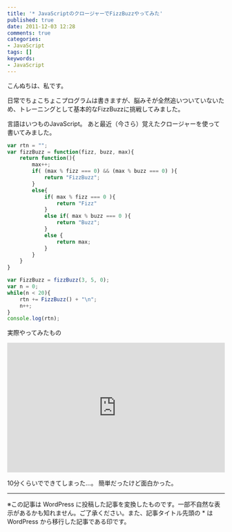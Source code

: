 ```yaml
---
title: '* JavaScriptのクロージャーでFizzBuzzやってみた'
published: true
date: 2011-12-03 12:28
comments: true
categories:
- JavaScript
tags: []
keywords:
- JavaScript
---
```

こんぬちは、私です。

日常でちょこちょこプログラムは書きますが、脳みそが全然追いついていないため、トレーニングとして基本的なFizzBuzzに挑戦してみました。

言語はいつものJavaScript。
あと最近（今さら）覚えたクロージャーを使って書いてみました。

```js
var rtn = "";
var fizzBuzz = function(fizz, buzz, max){
    return function(){
        max++;
        if( (max % fizz === 0) && (max % buzz === 0) ){
            return "FizzBuzz";
        }
        else{
            if( max % fizz === 0 ){
                return "Fizz"
            }
            else if( max % buzz === 0 ){
                return "Buzz";
            }
            else {
                return max;
            }
        }
    }
}

var FizzBuzz = fizzBuzz(3, 5, 0);
var n = 0;
while(n < 20){
    rtn += FizzBuzz() + "\n";
    n++;
}
console.log(rtn);
```

実際やってみたもの
<iframe style="width: 100%; height: 300px" src="http://jsfiddle.net/funnythingz/682W3/15/embedded/" allowfullscreen="allowfullscreen" frameborder="0"></iframe>

10分くらいでできてしまった…。
簡単だったけど面白かった。

---
※この記事は WordPress に投稿した記事を変換したものです。一部不自然な表示があるかも知れません。ご了承ください。また、記事タイトル先頭の * は WordPress から移行した記事である印です。

